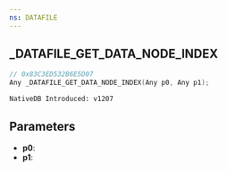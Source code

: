 ```yaml
---
ns: DATAFILE
---
```

## _DATAFILE_GET_DATA_NODE_INDEX

```c
// 0x83C3ED532B6E5D07
Any _DATAFILE_GET_DATA_NODE_INDEX(Any p0, Any p1);
```

```
NativeDB Introduced: v1207
```

## Parameters
* **p0**:
* **p1**:
